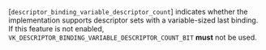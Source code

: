 [`descriptor_binding_variable_descriptor_count`] indicates whether the
implementation supports descriptor sets with a variable-sized last
binding.
If this feature is not enabled,
`VK_DESCRIPTOR_BINDING_VARIABLE_DESCRIPTOR_COUNT_BIT` **must**  not be
used.